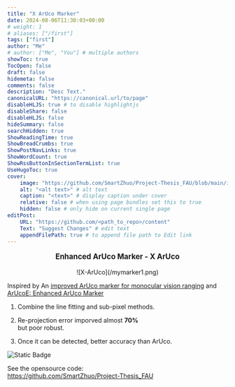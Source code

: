 ```yaml
---
title: "X ArUco Marker"
date: 2024-08-06T11:30:03+00:00
# weight: 1
# aliases: ["/first"]
tags: ["first"]
author: "Me"
# author: ["Me", "You"] # multiple authors
showToc: true
TocOpen: false
draft: false
hidemeta: false
comments: false
description: "Desc Text."
canonicalURL: "https://canonical.url/to/page"
disableHLJS: true # to disable highlightjs
disableShare: false
disableHLJS: false
hideSummary: false
searchHidden: true
ShowReadingTime: true
ShowBreadCrumbs: true
ShowPostNavLinks: true
ShowWordCount: true
ShowRssButtonInSectionTermList: true
UseHugoToc: true
cover:
    image: "https://github.com/SmartZhuo/Project-Thesis_FAU/blob/main/image/mymarker1.png?raw=true" # image path/url
    alt: "<alt text>" # alt text
    caption: "<text>" # display caption under cover
    relative: false # when using page bundles set this to true
    hidden: false # only hide on current single page
editPost:
    URL: "https://github.com/<path_to_repo>/content"
    Text: "Suggest Changes" # edit text
    appendFilePath: true # to append file path to Edit link
---
```




<p align="center" style="font-size:larger;"><strong>Enhanced ArUco Marker - X ArUco</strong></p>


<div align="center">
   ![X-ArUco](/mymarker1.png)
</div>



Inspired by An [improved ArUco marker for monocular vision ranging](https://ieeexplore.ieee.org/abstract/document/9164176?casa_token=I9WTCcT0EyQAAAAA:n9Ld84hGma-YoSFS_ffma39R5ZnIS0J-U1nGKxDYHda_smcigJmrn_6jdPAVPBV7P5ccL6NALR8C) and [ArUcoE: Enhanced ArUco Marker](https://ieeexplore.ieee.org/abstract/document/9650050?casa_token=WRMuf3ExGccAAAAA:KcY0MHtz3LD71bEqiNOW2WoOVOvd2J4ZQjSi6E9w8QeWyQ_NmF9RmjNS2s0Km5FG4cplhzCbuBBY)

  1. Combine the line fitting and sub-pixel methods.  
  
  2. Re-projection error imporved almost **70%**  
  but poor robust.  
  

  3. Once it can be detected, better accuracy than ArUco.

![Static Badge](https://img.shields.io/badge/FAU-FAPS-GREEN)

See the opensource code:  
https://github.com/SmartZhuo/Project-Thesis_FAU
